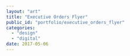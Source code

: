 ```yaml
---
layout: "art"
title: "Executive Orders Flyer"
public_id: "portfolio/executive_orders_flyer"
categories:
  - "design"
  - "digital"
date: 2017-05-06
---
```

